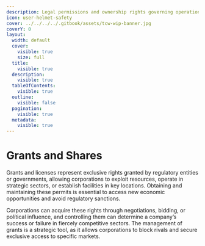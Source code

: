 ```yaml
---
description: Legal permissions and ownership rights governing operations.
icon: user-helmet-safety
cover: ../../../../.gitbook/assets/tcw-wip-banner.jpg
coverY: 0
layout:
  width: default
  cover:
    visible: true
    size: full
  title:
    visible: true
  description:
    visible: true
  tableOfContents:
    visible: true
  outline:
    visible: false
  pagination:
    visible: true
  metadata:
    visible: true
---
```


# Grants and Shares

Grants and licenses represent exclusive rights granted by regulatory entities or governments, allowing corporations to exploit resources, operate in strategic sectors, or establish facilities in key locations. Obtaining and maintaining these permits is essential to access new economic opportunities and avoid regulatory sanctions.

Corporations can acquire these rights through negotiations, bidding, or polítical influence, and controlling them can determine a company’s success or failure in fiercely competitive sectors. The management of grants is a strategic tool, as it allows corporations to block rivals and secure exclusive access to specific markets.
